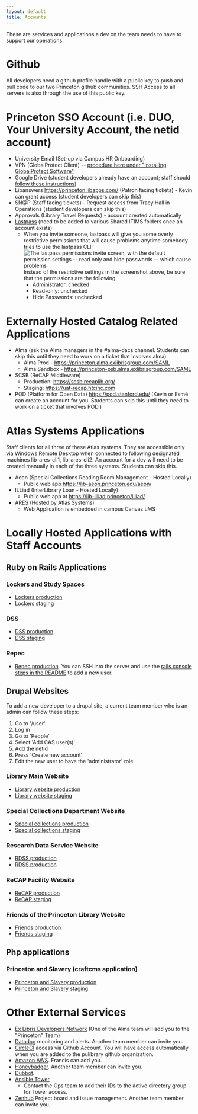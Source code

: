 ```yaml
---
layout: default
title: Accounts
---
```

These are services and applications a dev on the team needs to have to support
our operations.

# Github

All developers need a github profile handle with a public key to push and pull code to our two Princeton github communities. SSH Access to all servers is also through the use of this public key. 

# Princeton SSO Account (i.e. DUO, Your University Account, the netid account)
* University Email (Set-up via Campus HR Onboarding)
* VPN (GlobalProtect Client) -- [procedure here under "Installing GlobalProtect Software"](https://workcontinuity.princeton.edu/remoteaccess)
* Google Drive (student developers already have an account; staff should [follow these instructions](https://princeton.service-now.com/service/kb_search.do?id=1111))
* Libanswers https://princeton.libapps.com/ (Patron facing tickets) - Kevin can grant access (student developers can skip this)
* SN@P (Staff facing tickets) - Request access from Tracy Hall in Operations (student developers can skip this)
* Approvals (Library Travel Requests) - account created automatically
* [Lastpass](https://informationsecurity.princeton.edu/LastPass) (need to be added to various Shared ITIMS folders once an account exists)
  * When you invite someone, lastpass will give you some overly restrictive permissions that will cause problems anytime somebody tries to use the lastpass CLI:<br>
![The lastpass permissions invite screen, with the default permission settings -- read only and hide passwords -- which cause problems](https://github.com/pulibrary/dacs_handbook/assets/7086943/0c673b3e-c5b3-4063-bedf-ebba18c2ae18)<br>
Instead of the restrictive settings in the screenshot above, be sure that the permissions are the following:
    *  Administrator: checked
    *  Read-only: unchecked
    *  Hide Passwords: unchecked



# Externally Hosted Catalog Related Applications
* Alma (ask the Alma managers in the #alma-dacs channel.  Students can skip this until they need to work on a ticket that involves alma)
    - Alma Prod - https://princeton.alma.exlibrisgroup.com/SAML
    - Alma Sandbox - https://princeton-psb.alma.exlibrisgroup.com/SAML
* SCSB (ReCAP Middleware)
    - Production: https://scsb.recaplib.org/
    - Staging: https://uat-recap.htcinc.com 
* POD (Platform for Open Data) https://pod.stanford.edu/ (Kevin or Esmé can create an account for you. Students can skip this until they need to work on a ticket that involves POD.)

# Atlas Systems Applications

Staff clients for all three of these Atlas systems. They are accessible only via Windows Remote Desktop when connected to following designated machines lib-ares-cli1, lib-ares-cli2. An account for a dev will need to be created manually in each of the three systems. Students can skip this.
* Aeon (Special Collections Reading Room Management - Hosted Locally)
    - Public web app https://lib-aeon.princeton.edu/aeon/
* ILLiad (InterLibrary Loan - Hosted Locally)
    - Public web app at https://lib-illiad.princeton/illiad/
* ARES (Hosted by Atlas Systems)
    - Web Application is embedded in campus Canvas LMS

# Locally Hosted Applications with Staff Accounts

## Ruby on Rails Applications

### Lockers and Study Spaces

- [Lockers production](https://lockers-and-study-spaces.princeton.edu)
- [Lockers staging](https://lockers-and-study-spaces-staging.princeton.edu)

### DSS
- [DSS production](https://dss.princeton.edu/catalog)
- [DSS staging](https://dss-staging.princeton.edu/catalog)

### Repec

- [Repec production](https://repec-prod.princeton.edu/).  You can SSH into the server and use the [rails console steps in the README](https://github.com/pulibrary/repecwp/) to add a new user.

## Drupal Websites

To add a new developer to a drupal site, a current team member
who is an admin can follow these steps:

1. Go to '/user'
2. Log in
3. Go to 'People'
4. Select 'Add CAS user(s)'
5. Add the netid
6. Press 'Create new account'
7. Edit the new user to have the 'administrator' role.    

### Library Main Website

- [Library website production](https://library.princeton.edu)
- [Library website staging](https://library-staging.princeton.edu)

### Special Collections Department Website
- [Special collections production](http://library.princeton.edu/special-collections)
- [Special collections staging](http://library-staging.princeton.edu/special-collections)

### Research Data Service Website
- [RDSS production](https://researchdata.princeton.edu)
- [RDSS production](https://researchdata-staging.princeton.edu)


### ReCAP Facility Website
- [ReCAP production ](https://recap.princeton.edu)
- [ReCAP staging](https://recap-staging.princeton.edu)

### Friends of the Princeton Library Website
- [Friends production](https://fpul.princeton.edu)
- [Friends staging](https://fpul-staging.princeton.edu)

## Php applications

### Princeton and Slavery (craftcms application)
- [Princeton and Slavery production](https://slavery.princeton.edu)
- [Princeton and Slavery staging](https://slavery-staging.princeton.edu)

# Other External Services

* [Ex Libris Developers Network](https://developers.exlibrisgroup.com/) (One of the Alma team will add you to the "Princeton" Team)
* [Datadog](https://www.datadoghq.com/) monitoring and alerts.  Another team member can invite you.
* [CircleCI](https://circleci.com/) access via Github Account.  You will have access automatically when you are added to the pulibrary github organization.
* [Amazon AWS](https://princeton.edu/aws).  Francis can add you.
* [Honeybadger](https://www.honeybadger.io/). Another team member can invite you.
* [Dubbot](https://princeton.dubbot.com/).
* [Ansible Tower](https://ansible-tower.princeton.edu/)   
   * Contact the Ops team to add their IDs to the active directory group for Tower access.  
* [Zenhub](https://zenhub.com) Project board and issue management. Another team member can invite you.
